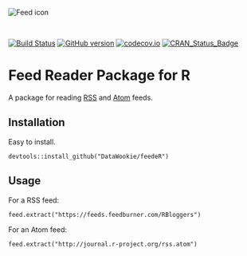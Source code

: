 ![Feed icon](https://upload.wikimedia.org/wikipedia/en/4/43/Feed-icon.svg)

<br>

[![Build Status](https://travis-ci.org/DataWookie/feedeR.svg?branch=master)](https://travis-ci.org/DataWookie/feedeR)
[![GitHub version](https://badge.fury.io/gh/DataWookie%2FfeedeR.svg)](https://badge.fury.io/gh/DataWookie%2FfeedeR)
[![codecov.io](https://codecov.io/github/DataWookie/feedeR/coverage.svg?branch=master)](https://codecov.io/github/DataWookie/feedeR?branch=master)
[![CRAN_Status_Badge](http://www.r-pkg.org/badges/version/feedeR)](https://cran.r-project.org/package=feedeR)

# Feed Reader Package for R

A package for reading [RSS](https://en.wikipedia.org/wiki/RSS) and [Atom](https://en.wikipedia.org/wiki/Atom_(standard)) feeds.

## Installation

Easy to install.
```
devtools::install_github("DataWookie/feedeR")
```

## Usage

For a RSS feed:
```
feed.extract("https://feeds.feedburner.com/RBloggers")
```
For an Atom feed:
```
feed.extract("http://journal.r-project.org/rss.atom")
```

